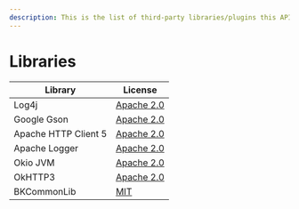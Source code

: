 ```yaml
---
description: This is the list of third-party libraries/plugins this API makes use of
---
```


# Libraries

<table data-view="cards"><thead><tr><th>Library</th><th>License</th></tr></thead><tbody><tr><td>Log4j</td><td><a href="https://logging.apache.org/log4j/1.2/license.html">Apache 2.0</a></td></tr><tr><td>Google Gson</td><td><a href="https://github.com/google/gson/blob/master/LICENSE">Apache 2.0</a></td></tr><tr><td>Apache HTTP Client 5</td><td><a href="https://hc.apache.org/licenses.html">Apache 2.0</a></td></tr><tr><td>Apache Logger</td><td><a href="https://github.com/apache/logging-log4j2/blob/2.x/LICENSE.txt">Apache 2.0</a></td></tr><tr><td>Okio JVM</td><td><a href="https://github.com/square/okio/blob/master/LICENSE.txt">Apache 2.0</a></td></tr><tr><td>OkHTTP3</td><td><a href="https://square.github.io/okhttp/#license">Apache 2.0</a></td></tr><tr><td>BKCommonLib</td><td><a href="https://github.com/bergerhealer/BKCommonLib/blob/master/LICENSE">MIT</a></td></tr></tbody></table>
